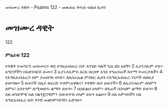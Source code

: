 ﻿
 መዝሙረ ዳዊት - Psalms 122 - መጽሐፍ ቅዱስ ብሉይ ኪዳን
# መዝሙረ ዳዊት
122
### ምዕራፍ 122
የዳዊት የመዓርግ መዝሙር። 
 ወደ እግዚአብሔር ቤት እንሄድ ባሉኝ ጊዜ ደስ አለኝ።
2  ኢየሩሳሌም ሆይ፥ እግሮቻችን በአደባባይሽ ቆሙ።
3  ኢየሩሳሌምስ እርስ በርስዋ እንደ ተገጠገጠች ከተማ ተሠርታለች።
4  የእግዚአብሔርን ስም ያመስግኑ ዘንድ፥ ለእስራኤል ምስክር ሊሆኑ የእግዚአብሔር ነገዶች ወደዚያ ይወጣሉ።
5  ዙፋኖች በዚያ ለፍርድ ተቀምጠዋልና፥ የዳዊት ቤት ዙፋኖች።
6  ለኢየሩሳሌም ሰላምን ለምኑ፤ አንተንም ለሚወድዱ ልማት ይሁን።
7  በኃይልህ ሰላም፥ በጌጠኛ ቤትህም ልማት ይሁን።
8  ስለ ወንድሞቼ ስለ ባልንጀሮቼም፥ በውስጥሽ ሰላም ይሁን አልሁ።
9  ስለ አምላካችን ስለ እግዚአብሔር ቤት ላንቺ መልካምነትሽን ፈለግሁ። 
